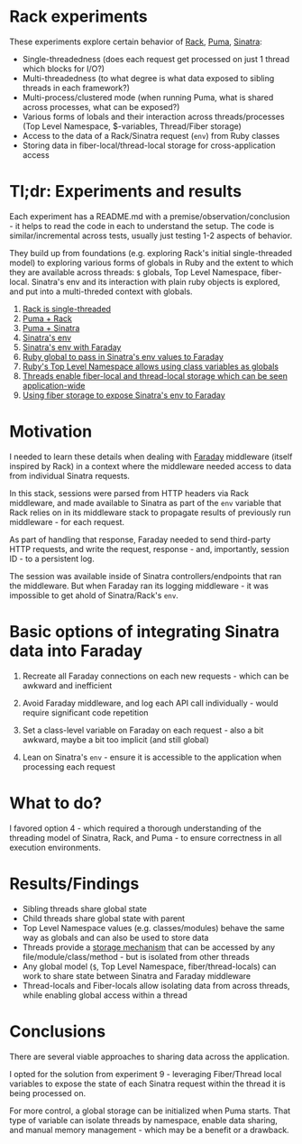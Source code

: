 # Rack experiments
These experiments explore certain behavior of [Rack](https://github.com/rack/rack), [Puma](https://puma.io/), [Sinatra](http://sinatrarb.com/):
- Single-threadedness (does each request get processed on just 1 thread which blocks for I/O?)
- Multi-threadedness (to what degree is what data exposed to sibling threads in each framework?)
- Multi-process/clustered mode (when running Puma, what is shared across processes, what can be exposed?)
- Various forms of lobals and their interaction across threads/processes (Top Level Namespace, $-variables, Thread/Fiber storage)
- Access to the data of a Rack/Sinatra request (`env`) from Ruby classes
- Storing data in fiber-local/thread-local storage for cross-application access

# Tl;dr: Experiments and results
Each experiment has a README.md with a premise/observation/conclusion - it helps to read the code in each to understand the setup. The code is similar/incremental across tests, usually just testing 1-2 aspects of behavior.

They build up from foundations (e.g. exploring Rack's initial single-threaded model) to exploring various forms of globals in Ruby and the extent to which they are available across threads: `$` globals, Top Level Namespace, fiber-local. Sinatra's env and its interaction with plain ruby objects is explored, and put into a multi-threded context with globals.

1. [Rack is single-threaded](01_rack_threaded_requests/README.md)
2. [Puma + Rack](02_puma_basic/README.md)
3. [Puma + Sinatra](03_puma_sinatra/README.md)
4. [Sinatra's env](04_sinatra_env_basic/README.md)
5. [Sinatra's env with Faraday](05_sinatra_faraday/README.md)
6. [Ruby global to pass in Sinatra's env values to Faraday](06_solve_sinatra_env/README.md)
7. [Ruby's Top Level Namespace allows using class variables as globals](07_implicit_globals_poro/README.md)
8. [Threads enable fiber-local and thread-local storage which can be seen application-wide](08_implicit_globals_thread/README.md)
9. [Using fiber storage to expose Sinatra's env to Faraday](09_implicit_globals_faraday/README.md)

# Motivation
I needed to learn these details when dealing with [Faraday](https://github.com/lostisland/faraday) middleware (itself inspired by Rack) in a context where the middleware needed access to data from individual Sinatra requests.

In this stack, sessions were parsed from HTTP headers via Rack middleware, and made available to Sinatra as part of the `env` variable that Rack relies on in its middleware stack to propagate results of previously run middleware - for each request.

As part of handling that response, Faraday needed to send third-party HTTP requests, and write the request, response - and, importantly, session ID - to a persistent log.

The session was available inside of Sinatra controllers/endpoints that ran the middleware. But when Faraday ran its logging middleware - it was impossible to get ahold of Sinatra/Rack's `env`.

# Basic options of integrating Sinatra data into Faraday
1. Recreate all Faraday connections on each new requests - which can be awkward and inefficient

2. Avoid Faraday middleware, and log each API call individually - would require significant code repetition

3. Set a class-level variable on Faraday on each request - also a bit awkward, maybe a bit too implicit (and still global)

4. Lean on Sinatra's `env` - ensure it is accessible to the application when processing each request

# What to do?
I favored option 4 - which required a thorough understanding of the threading model of Sinatra, Rack, and Puma - to ensure correctness in all execution environments.

# Results/Findings
- Sibling threads share global state
- Child threads share global state with parent
- Top Level Namespace values (e.g. classes/modules) behave the same way as globals and can also be used to store data
- Threads provide a [storage mechanism](https://ruby-doc.org/core-2.5.0/Thread.html#class-Thread-label-Fiber-local+vs.+Thread-local) that can be accessed by any file/module/class/method - but is isolated from other threads
- Any global model (`$`, Top Level Namespace, fiber/thread-locals) can work to share state between Sinatra and Faraday middleware
- Thread-locals and Fiber-locals allow isolating data from across threads, while enabling global access within a thread

# Conclusions
There are several viable approaches to sharing data across the application.

I opted for the solution from experiment 9 - leveraging Fiber/Thread local variables to expose the state of each Sinatra request within the thread it is being processed on.

For more control, a global storage can be initialized when Puma starts. That type of variable can isolate threads by namespace, enable data sharing, and manual memory management - which may be a benefit or a drawback.

